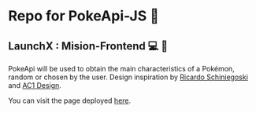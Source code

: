 # Repo for PokeApi-JS 🐳
## LaunchX : Mision-Frontend 💻 🚀

PokeApi will be used to obtain the main characteristics of a Pokémon, random or chosen by the user.
Design inspiration by [Ricardo Schiniegoski](https://dribbble.com/shots/17616780-Pok-dex) and [AC1 Design](https://www.behance.net/gallery/113562309/Pokemon-Pokedex-Website-Redesign-Concept).

You can visit the page deployed [here](https://dev-luissm.github.io/Pokedex).
